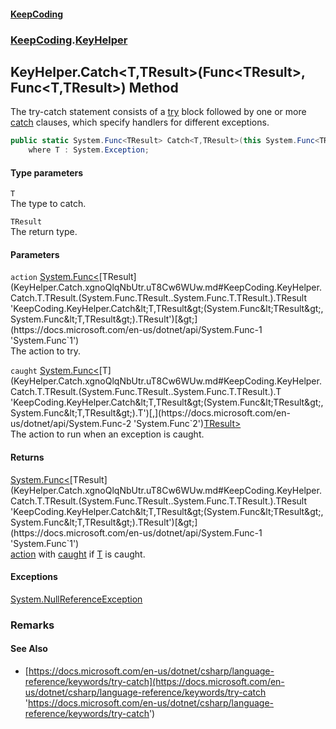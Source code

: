 #### [KeepCoding](index.md 'index')
### [KeepCoding](KeepCoding.md 'KeepCoding').[KeyHelper](KeyHelper.md 'KeepCoding.KeyHelper')
## KeyHelper.Catch&lt;T,TResult&gt;(Func&lt;TResult&gt;, Func&lt;T,TResult&gt;) Method
The try-catch statement consists of a [try](https://docs.microsoft.com/en-us/dotnet/csharp/language-reference/keywords/try 'https://docs.microsoft.com/en-us/dotnet/csharp/language-reference/keywords/try') block followed by one or more [catch](https://docs.microsoft.com/en-us/dotnet/csharp/language-reference/keywords/catch 'https://docs.microsoft.com/en-us/dotnet/csharp/language-reference/keywords/catch') clauses, which specify handlers for different exceptions.  
```csharp
public static System.Func<TResult> Catch<T,TResult>(this System.Func<TResult> action, System.Func<T,TResult> caught)
    where T : System.Exception;
```
#### Type parameters
<a name='KeepCoding.KeyHelper.Catch.T.TResult.(System.Func.TResult..System.Func.T.TResult.).T'></a>
`T`  
The type to catch.
  
<a name='KeepCoding.KeyHelper.Catch.T.TResult.(System.Func.TResult..System.Func.T.TResult.).TResult'></a>
`TResult`  
The return type.
  
#### Parameters
<a name='KeepCoding.KeyHelper.Catch.T.TResult.(System.Func.TResult..System.Func.T.TResult.).action'></a>
`action` [System.Func&lt;](https://docs.microsoft.com/en-us/dotnet/api/System.Func-1 'System.Func`1')[TResult](KeyHelper.Catch.xgnoQlqNbUtr.uT8Cw6WUw.md#KeepCoding.KeyHelper.Catch.T.TResult.(System.Func.TResult..System.Func.T.TResult.).TResult 'KeepCoding.KeyHelper.Catch&lt;T,TResult&gt;(System.Func&lt;TResult&gt;, System.Func&lt;T,TResult&gt;).TResult')[&gt;](https://docs.microsoft.com/en-us/dotnet/api/System.Func-1 'System.Func`1')  
The action to try.
  
<a name='KeepCoding.KeyHelper.Catch.T.TResult.(System.Func.TResult..System.Func.T.TResult.).caught'></a>
`caught` [System.Func&lt;](https://docs.microsoft.com/en-us/dotnet/api/System.Func-2 'System.Func`2')[T](KeyHelper.Catch.xgnoQlqNbUtr.uT8Cw6WUw.md#KeepCoding.KeyHelper.Catch.T.TResult.(System.Func.TResult..System.Func.T.TResult.).T 'KeepCoding.KeyHelper.Catch&lt;T,TResult&gt;(System.Func&lt;TResult&gt;, System.Func&lt;T,TResult&gt;).T')[,](https://docs.microsoft.com/en-us/dotnet/api/System.Func-2 'System.Func`2')[TResult](KeyHelper.Catch.xgnoQlqNbUtr.uT8Cw6WUw.md#KeepCoding.KeyHelper.Catch.T.TResult.(System.Func.TResult..System.Func.T.TResult.).TResult 'KeepCoding.KeyHelper.Catch&lt;T,TResult&gt;(System.Func&lt;TResult&gt;, System.Func&lt;T,TResult&gt;).TResult')[&gt;](https://docs.microsoft.com/en-us/dotnet/api/System.Func-2 'System.Func`2')  
The action to run when an exception is caught.
  
#### Returns
[System.Func&lt;](https://docs.microsoft.com/en-us/dotnet/api/System.Func-1 'System.Func`1')[TResult](KeyHelper.Catch.xgnoQlqNbUtr.uT8Cw6WUw.md#KeepCoding.KeyHelper.Catch.T.TResult.(System.Func.TResult..System.Func.T.TResult.).TResult 'KeepCoding.KeyHelper.Catch&lt;T,TResult&gt;(System.Func&lt;TResult&gt;, System.Func&lt;T,TResult&gt;).TResult')[&gt;](https://docs.microsoft.com/en-us/dotnet/api/System.Func-1 'System.Func`1')  
[action](KeyHelper.Catch.xgnoQlqNbUtr.uT8Cw6WUw.md#KeepCoding.KeyHelper.Catch.T.TResult.(System.Func.TResult..System.Func.T.TResult.).action 'KeepCoding.KeyHelper.Catch&lt;T,TResult&gt;(System.Func&lt;TResult&gt;, System.Func&lt;T,TResult&gt;).action') with [caught](KeyHelper.Catch.xgnoQlqNbUtr.uT8Cw6WUw.md#KeepCoding.KeyHelper.Catch.T.TResult.(System.Func.TResult..System.Func.T.TResult.).caught 'KeepCoding.KeyHelper.Catch&lt;T,TResult&gt;(System.Func&lt;TResult&gt;, System.Func&lt;T,TResult&gt;).caught') if [T](KeyHelper.Catch.xgnoQlqNbUtr.uT8Cw6WUw.md#KeepCoding.KeyHelper.Catch.T.TResult.(System.Func.TResult..System.Func.T.TResult.).T 'KeepCoding.KeyHelper.Catch&lt;T,TResult&gt;(System.Func&lt;TResult&gt;, System.Func&lt;T,TResult&gt;).T') is caught.
#### Exceptions
[System.NullReferenceException](https://docs.microsoft.com/en-us/dotnet/api/System.NullReferenceException 'System.NullReferenceException')  
### Remarks
#### See Also
- [https://docs.microsoft.com/en-us/dotnet/csharp/language-reference/keywords/try-catch](https://docs.microsoft.com/en-us/dotnet/csharp/language-reference/keywords/try-catch 'https://docs.microsoft.com/en-us/dotnet/csharp/language-reference/keywords/try-catch')
